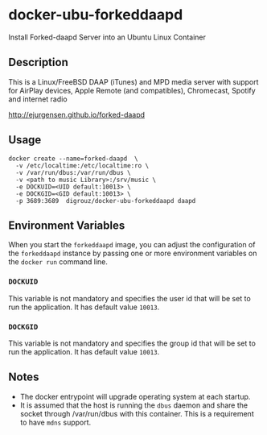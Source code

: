 # docker-ubu-forkeddaapd
Install  Forked-daapd Server into an Ubuntu Linux Container

## Description
This is a Linux/FreeBSD DAAP (iTunes) and MPD media server with support for AirPlay devices, Apple Remote (and compatibles), Chromecast, Spotify and internet radio

http://ejurgensen.github.io/forked-daapd

## Usage
    docker create --name=forked-daapd  \
      -v /etc/localtime:/etc/localtime:ro \
      -v /var/run/dbus:/var/run/dbus \
      -v <path to music Library>:/srv/music \
      -e DOCKUID=<UID default:10013> \
      -e DOCKGID=<GID default:10013> \
      -p 3689:3689  digrouz/docker-ubu-forkeddaapd daapd


## Environment Variables

When you start the `forkeddaapd` image, you can adjust the configuration of the `forkeddaapd` instance by passing one or more environment variables on the `docker run` command line.

### `DOCKUID`

This variable is not mandatory and specifies the user id that will be set to run the application. It has default value `10013`.

### `DOCKGID`

This variable is not mandatory and specifies the group id that will be set to run the application. It has default value `10013`.

## Notes

* The docker entrypoint will upgrade operating system at each startup.
* It is assumed that the host is running the `dbus` daemon and share the socket through /var/run/dbus with this container. This is a requirement to have `mdns` support.



